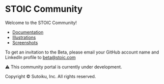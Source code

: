 # STOIC Community

Welcome to the STOIC Community!

- [Documentation](https://github.com/stoic-doc/Community/discussions/categories/documentation)
- [Illustrations](https://github.com/stoic-doc/Community/tree/main/images/illustrations)
- [Screenshots](https://github.com/stoic-doc/Community/tree/main/images/screenshots)

To get an invitation to the Beta, please email your GitHub account name and LinkedIn profile to [beta@stoic.com](mailto:beta@stoic.com)

⚠️ This community portal is currently under development.

Copyright © Sutoiku, Inc. All rights reserved.
